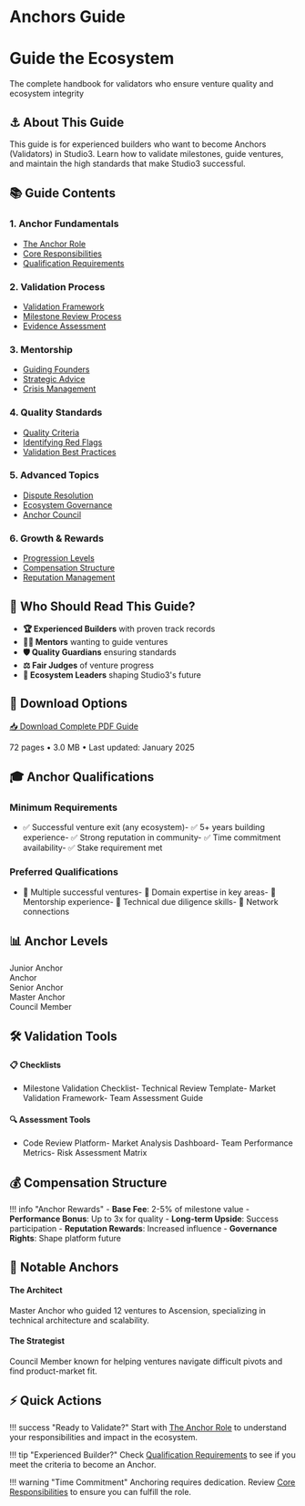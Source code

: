 # Anchors Guide

<div class="hero-section">
<h1>Guide the Ecosystem</h1>
<p class="hero-subtitle">The complete handbook for validators who ensure venture quality and ecosystem integrity</p>
</div>

## ⚓ About This Guide

This guide is for experienced builders who want to become Anchors (Validators) in Studio3. Learn how to validate milestones, guide ventures, and maintain the high standards that make Studio3 successful.

## 📚 Guide Contents

<div class="grid">
<div class="arena-card" markdown="1">

### 1. Anchor Fundamentals
- <a href="anchor-role/">The Anchor Role</a>
- <a href="responsibilities/">Core Responsibilities</a>
- <a href="requirements/">Qualification Requirements</a>

</div>

<div class="arena-card" markdown="1">

### 2. Validation Process
- <a href="validation-framework/">Validation Framework</a>
- <a href="milestone-review/">Milestone Review Process</a>
- <a href="evidence-assessment/">Evidence Assessment</a>

</div>

<div class="arena-card" markdown="1">

### 3. Mentorship
- <a href="guiding-founders/">Guiding Founders</a>
- <a href="strategic-advice/">Strategic Advice</a>
- <a href="crisis-management/">Crisis Management</a>

</div>

<div class="arena-card" markdown="1">

### 4. Quality Standards
- <a href="quality-criteria/">Quality Criteria</a>
- <a href="red-flags/">Identifying Red Flags</a>
- <a href="best-practices/">Validation Best Practices</a>

</div>

<div class="arena-card" markdown="1">

### 5. Advanced Topics
- <a href="dispute-resolution/">Dispute Resolution</a>
- <a href="ecosystem-governance/">Ecosystem Governance</a>
- <a href="anchor-council/">Anchor Council</a>

</div>

<div class="arena-card" markdown="1">

### 6. Growth & Rewards
- <a href="anchor-progression/">Progression Levels</a>
- <a href="compensation/">Compensation Structure</a>
- <a href="reputation-management/">Reputation Management</a>

</div>
</div>

## 🎯 Who Should Read This Guide?

- **🏆 Experienced Builders** with proven track records
- **👨‍🏫 Mentors** wanting to guide ventures
- **🛡️ Quality Guardians** ensuring standards
- **⚖️ Fair Judges** of venture progress
- **🌟 Ecosystem Leaders** shaping Studio3's future

## 📄 Download Options

<div class="download-section">
<a href="../pdf/studio3-anchors-guide.pdf" class="md-button md-button--primary">
📥 Download Complete PDF Guide
</a>
<p>72 pages • 3.0 MB • Last updated: January 2025</p>
</div>

## 🎓 Anchor Qualifications

<div class="grid">
<div class="arena-card" markdown="1">

### Minimum Requirements
- ✅ Successful venture exit (any ecosystem)- ✅ 5+ years building experience- ✅ Strong reputation in community- ✅ Time commitment availability- ✅ Stake requirement met

</div>

<div class="arena-card" markdown="1">

### Preferred Qualifications
- 🌟 Multiple successful ventures- 🌟 Domain expertise in key areas- 🌟 Mentorship experience- 🌟 Technical due diligence skills- 🌟 Network connections

</div>
</div>

## 📊 Anchor Levels

<div class="phase-timeline">
<div class="phase-indicator phase-spark">Junior Anchor</div>
<div class="phase-indicator phase-forge">Anchor</div>
<div class="phase-indicator phase-ignition">Senior Anchor</div>
<div class="phase-indicator phase-flare">Master Anchor</div>
<div class="phase-indicator phase-ascension">Council Member</div>
</div>

## 🛠️ Validation Tools

<div class="grid">
<div class="arena-card" markdown="1">

#### 📋 Checklists
- Milestone Validation Checklist- Technical Review Template- Market Validation Framework- Team Assessment Guide

</div>

<div class="arena-card" markdown="1">

#### 🔍 Assessment Tools
- Code Review Platform- Market Analysis Dashboard- Team Performance Metrics- Risk Assessment Matrix

</div>
</div>

## 💰 Compensation Structure

!!! info "Anchor Rewards"
    - **Base Fee**: 2-5% of milestone value
    - **Performance Bonus**: Up to 3x for quality
    - **Long-term Upside**: Success participation
    - **Reputation Rewards**: Increased influence
    - **Governance Rights**: Shape platform future

## 🌟 Notable Anchors

<div class="grid">
<div class="arena-card" markdown="1">

#### The Architect
Master Anchor who guided 12 ventures to Ascension, specializing in technical architecture and scalability.


</div>

<div class="arena-card" markdown="1">

#### The Strategist
Council Member known for helping ventures navigate difficult pivots and find product-market fit.


</div>
</div>

## ⚡ Quick Actions

!!! success "Ready to Validate?"
    Start with [The Anchor Role](anchor-role/) to understand your responsibilities and impact in the ecosystem.

!!! tip "Experienced Builder?"
    Check [Qualification Requirements](requirements/) to see if you meet the criteria to become an Anchor.

!!! warning "Time Commitment"
    Anchoring requires dedication. Review [Core Responsibilities](responsibilities/) to ensure you can fulfill the role.